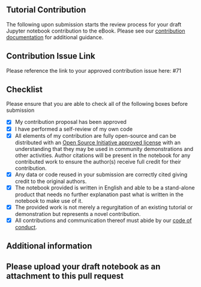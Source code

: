 ## Tutorial Contribution
The following upon submission starts the review process for your draft Jupyter notebook contribution to the eBook.  Please see our [contribution documentation](https://uc-ebook.org/docs/html/contributing.html) for additional guidance.

## Contribution Issue Link
Please reference the link to your approved contribution issue here: #71

## Checklist
Please ensure that you are able to check all of the following boxes before submission
- [X] My contribution proposal has been approved
- [X] I have performed a self-review of my own code
- [X] All elements of my contribution are fully open-source and can be distributed with an [Open Source Initiative approved license](https://opensource.org/licenses/) with an understanding that they may be used in community demonstrations and other activities.  Author citations will be present in the notebook for any contributed work to ensure the author(s) receive full credit for their contribution.
- [X] Any data or code reused in your submission are correctly cited giving credit to the original authors. 
- [X] The notebook provided is written in English and able to be a stand-alone product that needs no further explanation past what is written in the notebook to make use of it.
- [X] The provided work is not merely a regurgitation of an existing tutorial or demonstration but represents a novel contribution.
- [X] All contributions and communication thereof must abide by our [code of conduct](https://uc-ebook.org/docs/html/code_of_conduct.html).

## Additional information

## Please upload your draft notebook as an attachment to this pull request
